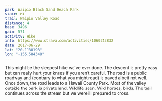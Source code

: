 ```yaml
---
park: Waipio Black Sand Beach Park
state: HI
trail: Waipio Valley Road
distance: 4
base: 3496
gain: 571
activity: Hike
info: https://www.strava.com/activities/1060243832
date: 2017-06-29
lat: "20.1180193"
lon: "-155.584348"
---
```

This might be the steepest hike we've ever done. The descent is pretty easy but can really hurt your knees if you aren't careful. The road is a public roadway and (contrary to what you might read) is paved albeit not well. Once down, the road leads to a Hawaii County Park. Most of the valley outside the park is private land. Wildlife seen: Wild horses, birds. The trail continues across the stream but we were ill prepared to cross.
